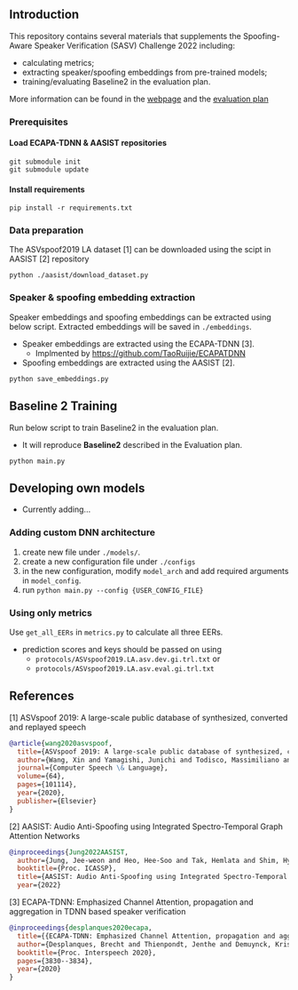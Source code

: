 ## Introduction
This repository contains several materials that supplements the Spoofing-Aware Speaker Verification (SASV) Challenge 2022 including:
- calculating metrics;
- extracting speaker/spoofing embeddings from pre-trained models;
- training/evaluating Baseline2 in the evaluation plan. 

More information can be found in the [webpage](https://sasv-challenge.github.io) and the [evaluation plan](pdfs/2022_SASV_evaluation_plan_v0.1.pdf) 

### Prerequisites
#### Load ECAPA-TDNN & AASIST repositories
```
git submodule init
git submodule update
```

#### Install requirements
```
pip install -r requirements.txt
```
### Data preparation
The ASVspoof2019 LA dataset [1] can be downloaded using the scipt in AASIST [2] repository
```
python ./aasist/download_dataset.py
```

### Speaker & spoofing embedding extraction
Speaker embeddings and spoofing embeddings can be extracted using below script.
Extracted embeddings will be saved in `./embeddings`.
- Speaker embeddings are extracted using the ECAPA-TDNN [3].
  - Implmented by https://github.com/TaoRuijie/ECAPATDNN
- Spoofing embeddings are extracted using the AASIST [2].

```
python save_embeddings.py
```

## Baseline 2 Training
Run below script to train Baseline2 in the evaluation plan.
- It will reproduce **Baseline2** described in the Evaluation plan.
```
python main.py
```

## Developing own models
- Currently adding...

### Adding custom DNN architecture
1. create new file under `./models/`.
2. create a new configuration file under `./configs`
3. in the new configuration, modify `model_arch` and add required arguments in
`model_config`.
4. run `python main.py --config {USER_CONFIG_FILE}` 
### Using only metrics
Use `get_all_EERs` in `metrics.py` to calculate all three EERs.
- prediction scores and keys should be passed on using 
  - `protocols/ASVspoof2019.LA.asv.dev.gi.trl.txt` or
  -  `protocols/ASVspoof2019.LA.asv.eval.gi.trl.txt`

## References
[1] ASVspoof 2019: A large-scale public database of synthesized, converted and replayed speech
```bibtex
@article{wang2020asvspoof,
  title={ASVspoof 2019: A large-scale public database of synthesized, converted and replayed speech},
  author={Wang, Xin and Yamagishi, Junichi and Todisco, Massimiliano and Delgado, H{\'e}ctor and Nautsch, Andreas and Evans, Nicholas and Sahidullah, Md and Vestman, Ville and Kinnunen, Tomi and Lee, Kong Aik and others},
  journal={Computer Speech \& Language},
  volume={64},
  pages={101114},
  year={2020},
  publisher={Elsevier}
}
```
[2] AASIST: Audio Anti-Spoofing using Integrated Spectro-Temporal Graph Attention Networks
```bibtex
@inproceedings{Jung2022AASIST,
  author={Jung, Jee-weon and Heo, Hee-Soo and Tak, Hemlata and Shim, Hye-jin and Chung, Joon Son and Lee, Bong-Jin and Yu, Ha-Jin and Evans, Nicholas},
  booktitle={Proc. ICASSP}, 
  title={AASIST: Audio Anti-Spoofing using Integrated Spectro-Temporal Graph Attention Networks}, 
  year={2022}
```
[3] ECAPA-TDNN: Emphasized Channel Attention, propagation and aggregation in TDNN based speaker verification
```bibtex
@inproceedings{desplanques2020ecapa,
  title={{ECAPA-TDNN: Emphasized Channel Attention, propagation and aggregation in TDNN based speaker verification}},
  author={Desplanques, Brecht and Thienpondt, Jenthe and Demuynck, Kris},
  booktitle={Proc. Interspeech 2020},
  pages={3830--3834},
  year={2020}
}
```